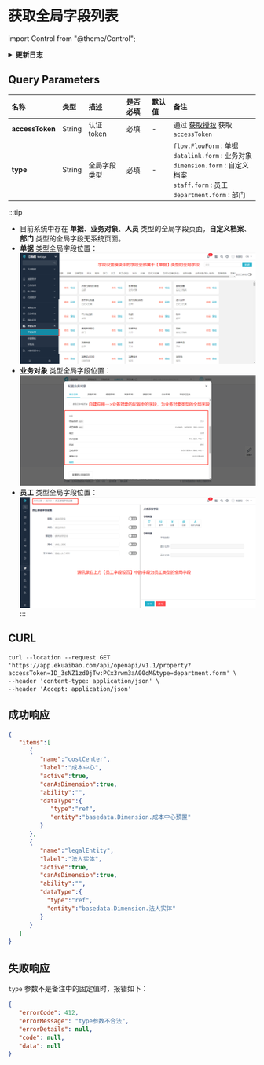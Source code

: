 # 获取全局字段列表

import Control from "@theme/Control";

<Control
method="GET"
url="/api/openapi/v1.1/property"
/>

<details>
  <summary><b>更新日志</b></summary>
  <div>

  [**1.0.3**](/docs/open-api/notice/update-log#103) &emsp; -> 🚀 接口升级 `v1.1` 版本，新增对 `type`（全局字段类型）的参数校验，非备注类型时，报错 **”type参数不合法“**。<br/>
  [**0.7.131**](/docs/open-api/notice/update-log#07131) -> 🆕 新增了本接口。<br/>

  </div>
</details>

## Query Parameters

| 名称 | 类型 | 描述 | 是否必填 | 默认值 | 备注 |
| :--- | :--- | :--- | :--- |:--- | :--- |
| **accessToken** | String | 认证token  | 必填  | - | 通过 [获取授权](/docs/open-api/getting-started/auth) 获取 `accessToken` |
| **type**        | String | 全局字段类型 | 必填  | - | `flow.FlowForm` : 单据<br/>`datalink.form` : 业务对象<br/>`dimension.form` : 自定义档案<br/>`staff.form` : 员工<br/>`department.form` : 部门 | 

:::tip
 - 目前系统中存在 **单据**、**业务对象**、**人员** 类型的全局字段页面，**自定义档案**、**部门** 类型的全局字段无系统页面。
 - **单据** 类型全局字段位置：
   ![单据类型全局字段](images/单据类型全局字段.png)
 - **业务对象** 类型全局字段位置：
   ![业务对象类型全局字段](images/业务对象类型全局字段.png)
 - **员工** 类型全局字段位置：
   ![员工类型全局字段](images/员工类型全局字段.png)
:::

## CURL
```shell
curl --location --request GET 'https://app.ekuaibao.com/api/openapi/v1.1/property?accessToken=ID_3sNZ1zd0jTw:PCx3rwm3aA00qM&type=department.form' \
--header 'content-type: application/json' \
--header 'Accept: application/json'
```

## 成功响应
```json
{
   "items":[
      {
         "name":"costCenter",
         "label":"成本中心",
         "active":true,
         "canAsDimension":true,
         "ability":"",
         "dataType":{
            "type":"ref",
            "entity":"basedata.Dimension.成本中心预置"
         }
      },
      {
         "name":"legalEntity",
         "label":"法人实体",
         "active":true,
         "canAsDimension":true,
         "ability":"",
         "dataType":{
           "type":"ref",
           "entity":"basedata.Dimension.法人实体"
         }
      }
   ]
}
```

## 失败响应
`type` 参数不是备注中的固定值时，报错如下：
```json
{
   "errorCode": 412,
   "errorMessage": "type参数不合法",
   "errorDetails": null,
   "code": null,
   "data": null
}
```

